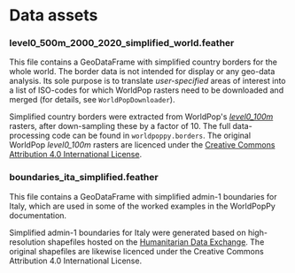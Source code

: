 # Data assets

### level0_500m_2000_2020_simplified_world.feather

This file contains a GeoDataFrame with simplified country borders for the whole world. The
border data is not intended for display or any geo-data analysis. Its sole purpose is to 
translate *user-specified* areas of interest into a list of ISO-codes for which WorldPop 
rasters need to be downloaded and merged (for details, see `WorldPopDownloader`). 

Simplified country borders were extracted from WorldPop's [*level0_100m*](https://hub.worldpop.org/geodata/listing?id=62) rasters, 
after down-sampling these by a factor of 10. The full data-processing code can be found 
in `worldpoppy.borders`. The original WorldPop *level0_100m* rasters are licenced under the 
[Creative Commons Attribution 4.0 International License](https://hub.worldpop.org/data/licence.txt). 

 
### boundaries_ita_simplified.feather

This file contains a GeoDataFrame with simplified admin-1 boundaries for Italy, which are used 
in some of the worked examples in the WorldPopPy documentation.  

Simplified admin-1 boundaries for Italy were generated based on high-resolution shapefiles hosted 
on the [Humanitarian Data Exchange](https://data.humdata.org/dataset/kontur-boundaries-italy). The original shapefiles are likewise licenced under the 
Creative Commons Attribution 4.0 International License.
